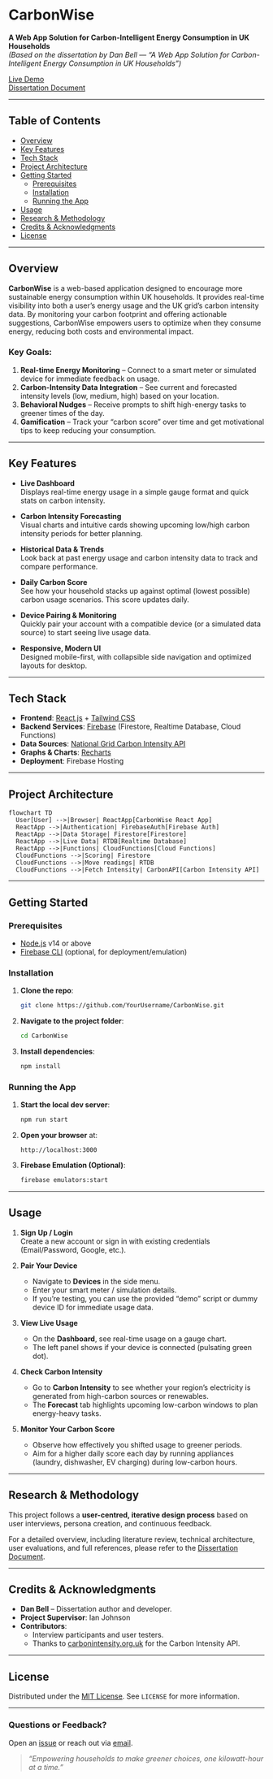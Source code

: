 # CarbonWise

**A Web App Solution for Carbon-Intelligent Energy Consumption in UK Households**  
*(Based on the dissertation by Dan Bell — “A Web App Solution for Carbon-Intelligent Energy Consumption in UK Households”)*

[Live Demo](https://carbonwise-c60a4.web.app)  
[Dissertation Document](https://docs.google.com/document/d/1teqLAsV8lUGfCb85XWZpV2zNoaaCLxbXbNctbhDNmVs/edit?usp=sharing) <!-- Update link if hosting the PDF in the repo -->

---

## Table of Contents

- [Overview](#overview)
- [Key Features](#key-features)
- [Tech Stack](#tech-stack)
- [Project Architecture](#project-architecture)
- [Getting Started](#getting-started)
  - [Prerequisites](#prerequisites)
  - [Installation](#installation)
  - [Running the App](#running-the-app)
- [Usage](#usage)
- [Research & Methodology](#research--methodology)
- [Credits & Acknowledgments](#credits--acknowledgments)
- [License](#license)

---

## Overview

**CarbonWise** is a web-based application designed to encourage more sustainable energy consumption within UK households. It provides real-time visibility into both a user’s energy usage and the UK grid’s carbon intensity data. By monitoring your carbon footprint and offering actionable suggestions, CarbonWise empowers users to optimize when they consume energy, reducing both costs and environmental impact.

### Key Goals:
1. **Real-time Energy Monitoring** – Connect to a smart meter or simulated device for immediate feedback on usage.
2. **Carbon-Intensity Data Integration** – See current and forecasted intensity levels (low, medium, high) based on your location.
3. **Behavioral Nudges** – Receive prompts to shift high-energy tasks to greener times of the day.
4. **Gamification** – Track your “carbon score” over time and get motivational tips to keep reducing your consumption.

---

## Key Features

- **Live Dashboard**  
  Displays real-time energy usage in a simple gauge format and quick stats on carbon intensity.

- **Carbon Intensity Forecasting**  
  Visual charts and intuitive cards showing upcoming low/high carbon intensity periods for better planning.

- **Historical Data & Trends**  
  Look back at past energy usage and carbon intensity data to track and compare performance.

- **Daily Carbon Score**  
  See how your household stacks up against optimal (lowest possible) carbon usage scenarios. This score updates daily.

- **Device Pairing & Monitoring**  
  Quickly pair your account with a compatible device (or a simulated data source) to start seeing live usage data.

- **Responsive, Modern UI**  
  Designed mobile-first, with collapsible side navigation and optimized layouts for desktop.

---

## Tech Stack

- **Frontend**: [React.js](https://reactjs.org/) + [Tailwind CSS](https://tailwindcss.com/)
- **Backend Services**: [Firebase](https://firebase.google.com/) (Firestore, Realtime Database, Cloud Functions)
- **Data Sources**: [National Grid Carbon Intensity API](https://carbonintensity.org.uk/)
- **Graphs & Charts**: [Recharts](https://recharts.org/)
- **Deployment**: Firebase Hosting

---

## Project Architecture

```mermaid
flowchart TD
  User[User] -->|Browser| ReactApp[CarbonWise React App]
  ReactApp -->|Authentication| FirebaseAuth[Firebase Auth]
  ReactApp -->|Data Storage| Firestore[Firestore]
  ReactApp -->|Live Data| RTDB[Realtime Database]
  ReactApp -->|Functions| CloudFunctions[Cloud Functions]
  CloudFunctions -->|Scoring| Firestore
  CloudFunctions -->|Move readings| RTDB
  CloudFunctions -->|Fetch Intensity| CarbonAPI[Carbon Intensity API]
```

---

## Getting Started

### Prerequisites

- [Node.js](https://nodejs.org/) v14 or above  
- [Firebase CLI](https://firebase.google.com/docs/cli) (optional, for deployment/emulation)

### Installation

1. **Clone the repo**:
   ```bash
   git clone https://github.com/YourUsername/CarbonWise.git
   ```
2. **Navigate to the project folder**:
   ```bash
   cd CarbonWise
   ```
3. **Install dependencies**:
   ```bash
   npm install
   ```

### Running the App

1. **Start the local dev server**:
   ```bash
   npm run start
   ```
2. **Open your browser** at:
   ```
   http://localhost:3000
   ```
3. **Firebase Emulation (Optional)**:
   ```bash
   firebase emulators:start
   ```

---

## Usage

1. **Sign Up / Login**  
   Create a new account or sign in with existing credentials (Email/Password, Google, etc.).

2. **Pair Your Device**  
   - Navigate to **Devices** in the side menu.  
   - Enter your smart meter / simulation details.  
   - If you’re testing, you can use the provided “demo” script or dummy device ID for immediate usage data.

3. **View Live Usage**  
   - On the **Dashboard**, see real-time usage on a gauge chart.  
   - The left panel shows if your device is connected (pulsating green dot).

4. **Check Carbon Intensity**  
   - Go to **Carbon Intensity** to see whether your region’s electricity is generated from high-carbon sources or renewables.  
   - The **Forecast** tab highlights upcoming low-carbon windows to plan energy-heavy tasks.

5. **Monitor Your Carbon Score**  
   - Observe how effectively you shifted usage to greener periods.  
   - Aim for a higher daily score each day by running appliances (laundry, dishwasher, EV charging) during low-carbon hours.

---

## Research & Methodology

This project follows a **user-centred, iterative design process** based on user interviews, persona creation, and continuous feedback.

For a detailed overview, including literature review, technical architecture, user evaluations, and full references, please refer to the [Dissertation Document](./Dissertation.pdf).

---

## Credits & Acknowledgments

- **Dan Bell** – Dissertation author and developer.  
- **Project Supervisor**: Ian Johnson  
- **Contributors**:  
  - Interview participants and user testers.  
  - Thanks to [carbonintensity.org.uk](https://carbonintensity.org.uk/) for the Carbon Intensity API.

---

## License

Distributed under the [MIT License](LICENSE). See `LICENSE` for more information.

---

### Questions or Feedback?

Open an [issue](https://github.com/YourUsername/CarbonWise/issues) or reach out via [email](mailto:you@example.com).

> _“Empowering households to make greener choices, one kilowatt-hour at a time.”_

